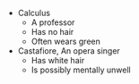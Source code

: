 * Calculus
    * A professor
    * Has no hair
    * Often wears green
* Castafiore, An opera singer
    * Has white hair
    * Is possibly mentally unwell
    